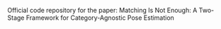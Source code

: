 Official code repository for the paper:
Matching Is Not Enough: A Two-Stage Framework for Category-Agnostic Pose Estimation

